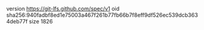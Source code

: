 version https://git-lfs.github.com/spec/v1
oid sha256:940fadbf8ed1e75003a467f261b77fb66b7f8eff9df526ec539dcb3634deb77f
size 1826
